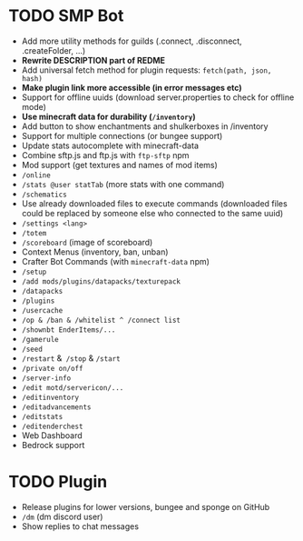 # TODO SMP Bot

+ Add more utility methods for guilds (.connect, .disconnect, .createFolder, ...)
+ **Rewrite DESCRIPTION part of REDME**
+ Add universal fetch method for plugin requests: `fetch(path, json, hash)`
+ **Make plugin link more accessible (in error messages etc)**
+ Support for offline uuids (download server.properties to check for offline mode)
+ **Use minecraft data for durability (`/inventory`)**
+ Add button to show enchantments and shulkerboxes in /inventory
+ Support for multiple connections (or bungee support)
+ Update stats autocomplete with minecraft-data
+ Combine sftp.js and ftp.js with `ftp-sftp` npm
+ Mod support (get textures and names of mod items)
+ `/online`
+ `/stats @user statTab` (more stats with one command)
+ `/schematics`
+ Use already downloaded files to execute commands (downloaded files could be replaced by someone else who connected to the same uuid)
+ `/settings <lang>`
+ `/totem`
+ `/scoreboard` (image of scoreboard)
+ Context Menus (inventory, ban, unban)
+ Crafter Bot Commands (with `minecraft-data` npm)
+ `/setup`
+ `/add mods/plugins/datapacks/texturepack`
+ `/datapacks`
+ `/plugins`
+ `/usercache`
+ `/op & /ban & /whitelist ^ /connect list`
+ `/shownbt EnderItems/...`
+ `/gamerule`
+ `/seed`
+ `/restart` &` /stop` & `/start`
+ `/private on/off`
+ `/server-info`
+ `/edit motd/servericon/...`
+ `/editinventory`
+ `/editadvancements`
+ `/editstats`
+ `/editenderchest`
+ Web Dashboard
+ Bedrock support

# TODO Plugin
+ Release plugins for lower versions, bungee and sponge on GitHub
+ `/dm` (dm discord user)
+ Show replies to chat messages